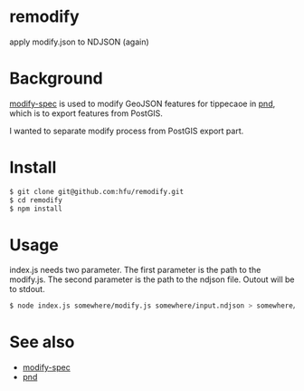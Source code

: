 # remodify
apply modify.json to NDJSON (again)

# Background
[modify-spec](https://github.com/hfu/modify-spec) is used to modify GeoJSON features for tippecaoe in [pnd](https://github.com/hfu/pnd), which is to export features from PostGIS.

I wanted to separate modify process from PostGIS export part.

# Install
```sh
$ git clone git@github.com:hfu/remodify.git
$ cd remodify
$ npm install
```

# Usage
index.js needs two parameter. The first parameter is the path to the modify.js. The second parameter is the path to the ndjson file. Outout will be to stdout.
```sh
$ node index.js somewhere/modify.js somewhere/input.ndjson > somewhere/output.ndjson
```

# See also
- [modify-spec](https://github.com/hfu/modify-spec)
- [pnd](https://github.com/hfu/pnd)
